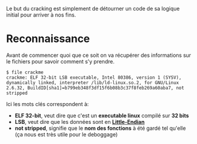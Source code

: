 Le but du cracking est simplement de détourner un code de sa logique initial pour arriver à nos fins.
# Reconnaissance

Avant de commencer quoi que ce soit on va récupérer des informations sur le fichiers pour savoir comment s'y prendre.

```shell
$ file crackme
crackme: ELF 32-bit LSB executable, Intel 80386, version 1 (SYSV), dynamically linked, interpreter /lib/ld-linux.so.2, for GNU/Linux 2.6.32, BuildID[sha1]=b799eb348f3df15f6b08b3c37f8feb269a60aba7, not stripped
```

Ici les mots clés correspondent à:
- **ELF 32-bit**, veut dire que c'est un **executable linux** compilé sur **32 bits**
- **LSB**, veut dire que les données sont en **[Little-Endian](Architecture_Representation.md#Représentation_des_bytes)**
- **not stripped**, signifie que le **nom des fonctions** à été gardé tel qu'elle (ça nous est très utile pour le deboggage)

